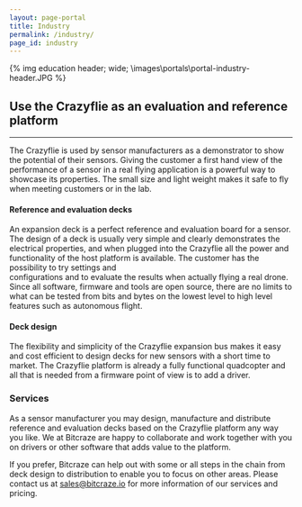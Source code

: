 ```yaml
---
layout: page-portal
title: Industry
permalink: /industry/
page_id: industry
---
```


{% img education header; wide; \images\portals\portal-industry-header.JPG %}

## Use the Crazyflie as an evaluation and reference platform
------

The Crazyflie is used by sensor manufacturers as a demonstrator to show the potential
of their sensors. Giving the customer a first hand view of the performance of a
sensor in a real flying application is a powerful way to showcase its properties.
The small size and light weight makes it safe to fly when meeting customers or in the lab.

#### Reference and evaluation decks

An expansion deck is a perfect reference and evaluation board for a sensor. The
design of a deck is usually very simple and clearly demonstrates the electrical properties, and
when plugged into the Crazyflie all the power and functionality of the
host platform is available. The customer has the possibility to try settings and  
configurations and to evaluate the results when actually flying a real drone.
Since all software, firmware and tools are open source, there are no limits to
what can be tested from bits and bytes on the lowest level to high level
features such as autonomous flight.

#### Deck design

The flexibility and simplicity of the Crazyflie expansion bus makes it easy and
cost efficient to design decks for new sensors with a short time to market.
The Crazyflie platform is already a fully functional quadcopter and all that is
needed from a firmware point of view is to add a driver.

### Services

As a sensor manufacturer you may design, manufacture and distribute
reference and evaluation decks based on the Crazyflie platform any way you like.
We at Bitcraze are happy to collaborate and work together with you on drivers
or other software that adds value to the platform.

If you prefer, Bitcraze can help out with some or all steps in the chain from
deck design to distribution to enable you to focus on other areas. Please
contact us at <a href="mailto:sales@bitcraze.io">sales@bitcraze.io</a>
for more information of our services and pricing.    
